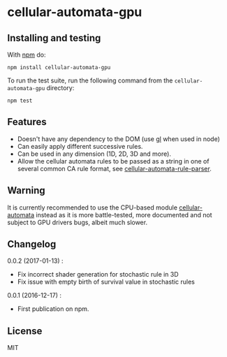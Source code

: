 # cellular-automata-gpu

## Installing and testing

With [npm](http://npmjs.org) do:

```
npm install cellular-automata-gpu
```

To run the test suite, run the following command from the ```cellular-automata-gpu``` directory:

```
npm test
```

## Features

- Doesn't have any dependency to the DOM (use [gl](https://www.npmjs.com/package/gl) when used in node)
- Can easily apply different successive rules.
- Can be used in any dimension (1D, 2D, 3D and more).
- Allow the cellular automata rules to be passed as a string in one of several common CA rule format, see [cellular-automata-rule-parser](https://www.npmjs.com/package/cellular-automata-rule-parser).

## Warning

It is currently recommended to use the CPU-based module [cellular-automata](https://www.npmjs.com/package/cellular-automata) instead as it is more battle-tested, more documented and not subject to GPU drivers bugs, albeit much slower.

## Changelog

0.0.2 (2017-01-13) :

- Fix incorrect shader generation for stochastic rule in 3D
- Fix issue with empty birth of survival value in stochastic rules

0.0.1 (2016-12-17) :

- First publication on npm.

## License

MIT
